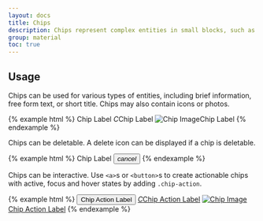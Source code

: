 ```yaml
---
layout: docs
title: Chips
description: Chips represent complex entities in small blocks, such as a contact.
group: material
toc: true
---
```


## Usage

Chips can be used for various types of entities, including brief information, free form text, or short title. Chips may also contain icons or photos.

{% example html %}
<span class="chip">Chip Label</span>
<span class="chip"><i class="chip-icon">C</i>Chip Label</span>
<span class="chip"><img alt="Chip Image" class="chip-img" src="{{ site.baseurl }}/apple-touch-icon.png">Chip Label</span>
{% endexample %}

Chips can be deletable. A delete icon can be displayed if a chip is deletable.

{% example html %}
<span class="chip fade show" id="chipDismissible">
  Chip Label
  <button class="close" data-dismiss="alert" data-target="#chipDismissible" type="button"><i class="material-icons">cancel</i></button>
</span>
{% endexample %}

Chips can be interactive. Use `<a>`s or `<button>`s to create actionable chips with active, focus and hover states by adding `.chip-action`.

{% example html %}
<button class="chip chip-action" type="button">Chip Action Label</button>
<a class="chip chip-action" href="#"><i class="chip-icon">C</i>Chip Action Label</a>
<a class="chip chip-action" href="#"><img alt="Chip Image" class="chip-img" src="{{ site.baseurl }}/apple-touch-icon.png">Chip Action Label</a>
{% endexample %}
